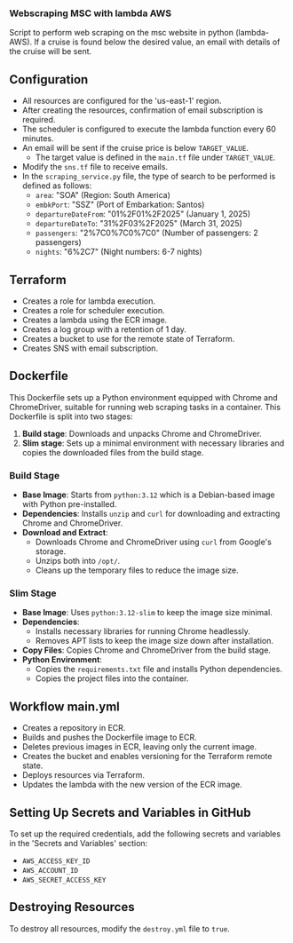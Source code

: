 ### Webscraping MSC with lambda AWS

Script to perform web scraping on the msc website in python (lambda-AWS). If a cruise is found below the desired value, an email with details of the cruise will be sent.

## Configuration

- All resources are configured for the 'us-east-1' region.
- After creating the resources, confirmation of email subscription is required.
- The scheduler is configured to execute the lambda function every 60 minutes.
- An email will be sent if the cruise price is below `TARGET_VALUE`.
  - The target value is defined in the `main.tf` file under `TARGET_VALUE`.
- Modify the `sns.tf` file to receive emails.
- In the `scraping_service.py` file, the type of search to be performed is defined as follows:
  - `area`: "SOA" (Region: South America)
  - `embkPort`: "SSZ" (Port of Embarkation: Santos)
  - `departureDateFrom`: "01%2F01%2F2025" (January 1, 2025)
  - `departureDateTo`: "31%2F03%2F2025" (March 31, 2025)
  - `passengers`: "2%7C0%7C0%7C0" (Number of passengers: 2 passengers)
  - `nights`: "6%2C7" (Night numbers: 6-7 nights)

## Terraform

- Creates a role for lambda execution.
- Creates a role for scheduler execution.
- Creates a lambda using the ECR image.
- Creates a log group with a retention of 1 day.
- Creates a bucket to use for the remote state of Terraform.
- Creates SNS with email subscription.

## Dockerfile

This Dockerfile sets up a Python environment equipped with Chrome and ChromeDriver, suitable for running web scraping tasks in a container.
This Dockerfile is split into two stages:
1. **Build stage**: Downloads and unpacks Chrome and ChromeDriver.
2. **Slim stage**: Sets up a minimal environment with necessary libraries and copies the downloaded files from the build stage.

### Build Stage

- **Base Image**: Starts from `python:3.12` which is a Debian-based image with Python pre-installed.
- **Dependencies**: Installs `unzip` and `curl` for downloading and extracting Chrome and ChromeDriver.
- **Download and Extract**:
  - Downloads Chrome and ChromeDriver using `curl` from Google's storage.
  - Unzips both into `/opt/`.
  - Cleans up the temporary files to reduce the image size.

### Slim Stage

- **Base Image**: Uses `python:3.12-slim` to keep the image size minimal.
- **Dependencies**:
  - Installs necessary libraries for running Chrome headlessly.
  - Removes APT lists to keep the image size down after installation.
- **Copy Files**: Copies Chrome and ChromeDriver from the build stage.
- **Python Environment**:
  - Copies the `requirements.txt` file and installs Python dependencies.
  - Copies the project files into the container.

## Workflow main.yml

- Creates a repository in ECR.
- Builds and pushes the Dockerfile image to ECR.
- Deletes previous images in ECR, leaving only the current image.
- Creates the bucket and enables versioning for the Terraform remote state.
- Deploys resources via Terraform.
- Updates the lambda with the new version of the ECR image.

## Setting Up Secrets and Variables in GitHub

To set up the required credentials, add the following secrets and variables in the 'Secrets and Variables' section:
- `AWS_ACCESS_KEY_ID`
- `AWS_ACCOUNT_ID`
- `AWS_SECRET_ACCESS_KEY`

## Destroying Resources

To destroy all resources, modify the `destroy.yml` file to `true`.